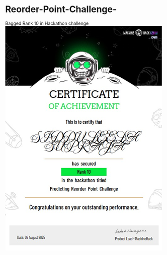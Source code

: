 # Reorder-Point-Challenge-
Bagged Rank 10 in Hackathon challenge
![Rank 10 Certificate](reoder_rank10.jpg)
